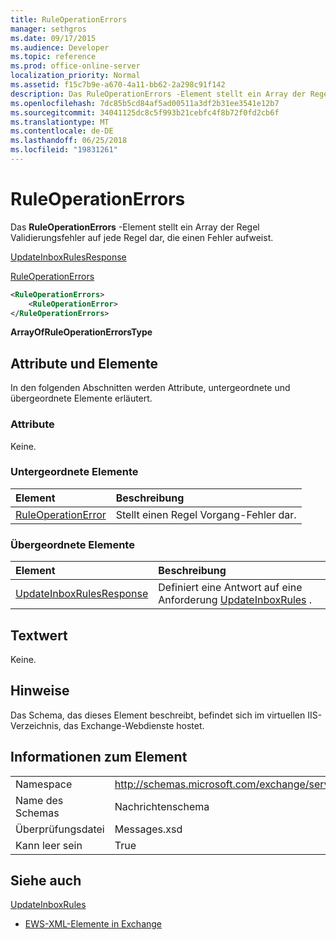 ```yaml
---
title: RuleOperationErrors
manager: sethgros
ms.date: 09/17/2015
ms.audience: Developer
ms.topic: reference
ms.prod: office-online-server
localization_priority: Normal
ms.assetid: f15c7b9e-a670-4a11-bb62-2a298c91f142
description: Das RuleOperationErrors -Element stellt ein Array der Regel Validierungsfehler auf jede Regel dar, die einen Fehler aufweist.
ms.openlocfilehash: 7dc85b5cd84af5ad00511a3df2b31ee3541e12b7
ms.sourcegitcommit: 34041125dc8c5f993b21cebfc4f8b72f0fd2cb6f
ms.translationtype: MT
ms.contentlocale: de-DE
ms.lasthandoff: 06/25/2018
ms.locfileid: "19831261"
---
```

# <a name="ruleoperationerrors"></a>RuleOperationErrors

Das **RuleOperationErrors** -Element stellt ein Array der Regel Validierungsfehler auf jede Regel dar, die einen Fehler aufweist. 
  
[UpdateInboxRulesResponse](updateinboxrulesresponse.md)
  
[RuleOperationErrors](ruleoperationerrors.md)
  
```XML
<RuleOperationErrors>
    <RuleOperationError>
</RuleOperationErrors>
```

 **ArrayOfRuleOperationErrorsType**
## <a name="attributes-and-elements"></a>Attribute und Elemente

In den folgenden Abschnitten werden Attribute, untergeordnete und übergeordnete Elemente erläutert.
  
### <a name="attributes"></a>Attribute

Keine.
  
### <a name="child-elements"></a>Untergeordnete Elemente

|**Element**|**Beschreibung**|
|:-----|:-----|
|[RuleOperationError](ruleoperationerror.md) <br/> |Stellt einen Regel Vorgang-Fehler dar.  <br/> |
   
### <a name="parent-elements"></a>Übergeordnete Elemente

|**Element**|**Beschreibung**|
|:-----|:-----|
|[UpdateInboxRulesResponse](updateinboxrulesresponse.md) <br/> |Definiert eine Antwort auf eine Anforderung [UpdateInboxRules](updateinboxrules.md) .  <br/> |
   
## <a name="text-value"></a>Textwert

Keine.
  
## <a name="remarks"></a>Hinweise

Das Schema, das dieses Element beschreibt, befindet sich im virtuellen IIS-Verzeichnis, das Exchange-Webdienste hostet.
  
## <a name="element-information"></a>Informationen zum Element

|||
|:-----|:-----|
|Namespace  <br/> |http://schemas.microsoft.com/exchange/services/2006/messages  <br/> |
|Name des Schemas  <br/> |Nachrichtenschema  <br/> |
|Überprüfungsdatei  <br/> |Messages.xsd  <br/> |
|Kann leer sein  <br/> |True  <br/> |
   
## <a name="see-also"></a>Siehe auch



[UpdateInboxRules](updateinboxrules.md)


- [EWS-XML-Elemente in Exchange](ews-xml-elements-in-exchange.md)

